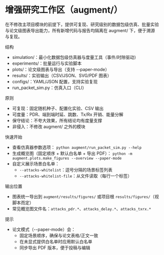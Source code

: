 # 增强研究工作区（augment/）

在不修改主项目模块的前提下，提供可复现、研究级别的数据包级仿真、批量实验与论文级图表导出能力，所有新增代码与报告均隔离在 augment/ 下，便于溯源与复现。

结构
- simulation/：最小化数据包级仿真器与度量工具（事件/时隙驱动）
- experiments/：批量运行与实验脚本
- plots/：论文级图表与导出（支持 --paper-mode）
- results/：实验输出（CSV/JSON、SVG/PDF 图表）
- configs/：YAML/JSON 配置，支持实验复现
- run_packet_sim.py：仿真入口（CLI）

原则
- 可复现：固定随机种子、配置化实验、CSV 输出
- 可度量：PDR、端到端时延、跳数、Tx/Rx 开销、能量分解
- 保守结论：不夸大效果，所有结论均有度量支撑
- 非侵入：不修改 augment/ 之外的模块

快速开始
- 查看仿真器参数选项：
  `python augment/run_packet_sim.py --help`
- 生成概览图（固定顺序 + 默认白名单 + 导出 PDF）：
  `python -m augment.plots.make_figures --overview --paper-mode`
- 自定义展示场景白名单：
  - `--attacks-whitelist`：逗号分隔的场景标签列表
  - `--attacks-whitelist-file`：从文件读取（每行一个标签）

输出位置
- 图表统一导出到 `augment/results/figures/` 或项目根 `results/figures/`（视脚本而定）
- 常见概览图文件名：`attacks_pdr.*`、`attacks_delay.*`、`attacks_txrx.*`

提示
- 论文模式（--paper-mode）会：
  - 固定场景顺序，确保与论文表格/正文一致
  - 在未显式提供白名单时应用默认白名单
  - 同步导出 PDF 版本，便于投稿与编辑

